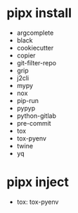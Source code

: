 # pipx install
- argcomplete
- black
- cookiecutter
- copier
- git-filter-repo
- grip
- j2cli
- mypy
- nox
- pip-run
- pypyp
- python-gitlab
- pre-commit
- tox
- tox-pyenv
- twine
- yq

# pipx inject
- tox: tox-pyenv
